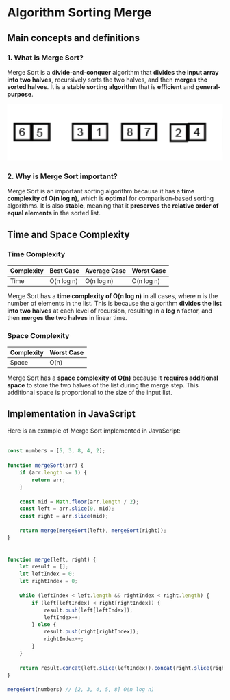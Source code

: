 # Algorithm Sorting Merge

## Main concepts and definitions

### 1. What is Merge Sort?

Merge Sort is a **divide-and-conquer** algorithm that **divides the input array into two halves**, recursively sorts the two halves, and then **merges the sorted halves**. It is a **stable sorting algorithm** that is **efficient** and **general-purpose**.

![Merge Sort](./src/MergeSort.png)

### 2. Why is Merge Sort important?

Merge Sort is an important sorting algorithm because it has a **time complexity of O(n log n)**, which is **optimal** for comparison-based sorting algorithms. It is also **stable**, meaning that it **preserves the relative order of equal elements** in the sorted list.

## Time and Space Complexity

### Time Complexity

| Complexity | Best Case | Average Case | Worst Case |
|------------|-----------|--------------|------------|
| Time       | O(n log n)| O(n log n)   | O(n log n) |

Merge Sort has a **time complexity of O(n log n)** in all cases, where n is the number of elements in the list. This is because the algorithm **divides the list into two halves** at each level of recursion, resulting in a **log n** factor, and then **merges the two halves** in linear time.

### Space Complexity

| Complexity | Worst Case |
|------------|------------|
| Space      | O(n)       |

Merge Sort has a **space complexity of O(n)** because it **requires additional space** to store the two halves of the list during the merge step. This additional space is proportional to the size of the input list.

## Implementation in JavaScript

Here is an example of Merge Sort implemented in JavaScript:

```javascript

const numbers = [5, 3, 8, 4, 2];

function mergeSort(arr) {
    if (arr.length <= 1) {
        return arr;
    }

    const mid = Math.floor(arr.length / 2);
    const left = arr.slice(0, mid);
    const right = arr.slice(mid);

    return merge(mergeSort(left), mergeSort(right));
}


function merge(left, right) {
    let result = [];
    let leftIndex = 0;
    let rightIndex = 0;

    while (leftIndex < left.length && rightIndex < right.length) {
        if (left[leftIndex] < right[rightIndex]) {
            result.push(left[leftIndex]);
            leftIndex++;
        } else {
            result.push(right[rightIndex]);
            rightIndex++;
        }
    }

    return result.concat(left.slice(leftIndex)).concat(right.slice(rightIndex));
}

mergeSort(numbers) // [2, 3, 4, 5, 8] O(n log n)
```
